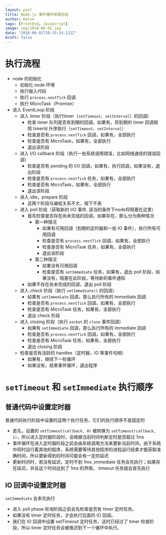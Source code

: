 ```yaml
---
layout: post
title: Node.js 事件循环原理总结
author: Helve
tags: [FrontEnd, JavaScript]
image: img/2018-06-02.jpg
date: "2018-06-02T20:33:24.121Z"
draft: false
---
```


# 执行流程
* node 的初始化
    * 初始化 node 环境
    * 执行输入代码
    * 执行 `process.nextTick` 回调
    * 执行 MicroTask（Promise）
* 进入 EventLoop 阶段
    * 进入 timer 阶段（执行timer（`setTimeout`、`setInterval`）的回调）
        * 检查 timer 队列是否有到期的回调，如果有，将到期的 timer 回调按照 timerId 升序执行（`setTimeout`、`setInterval`）
        * 检查是否有 `process.nextTick` 回调，如果有，全部执行
        * 检查是否有 MicroTask，如果有，全部执行
        * 退出该阶段
    * 进入 I/O callback 阶段（执行一些系统调用错误，比如网络通信的错误回调）
        * 检查是否有 pending 的 I/O 回调，如果有，执行回调，如果没有，退出阶段
        * 检查是否有 `process.nextTick` 任务，如果有，全部执行
        * 检查是否有 MicroTask，如果有，全部执行
        * 退出该阶段
    * 进入 idle，prepare 阶段
        * 这两个阶段与编程关系不大，按下不表
    * 进入 poll 阶段（获取新的 I/O 事件, 适当的条件下node将阻塞在这里）
        * 首先检查是否存在尚未完成的回调，如果存在，那么分为两种情况
            * 第一种情况
                * 如果有可用回调（到期的定时器和一些 IO 事件），执行所有可用回调
                * 检查是否有 `process.nextTick` 回调，如果有，全部执行
                * 检查是否有 MicroTask 任务，如果有，全部执行
                * 退出该阶段
            * 第二种情况
                * 如果没有可用回调
                * 检查是否有 `setImmediate` 任务，如果有，退出 poll 阶段，如果没有，阻塞在此阶段，等待新的事件通知
        * 如果不存在尚未完成的回调，退出 poll 阶段
    * 进入 check 阶段（执行 `setImmediate()` 的回调）
        * 如果有 `setImmediate` 回调，那么执行所有的 immediate 回调
        * 检查是否有 `process.nextTick` 回调，如果有，全部执行
        * 检查是否有 MicroTask 任务，如果有，全部执行
        * 退出 check 阶段
    * 进入 closing 阶段（执行 `socket` 的 `close` 事件回调）
        * 如果有 `setImmediate` 回调，那么执行所有的 immediate 回调
        * 检查是否有 `process.nextTick` 回调，如果有，全部执行
        * 检查是否有 MicroTask 任务，如果有，全部执行
        * 退出 closing 阶段
    * 检查是否有活跃的 handles（定时器，IO 等事件句柄）
        * 如果有，继续下一轮循环
        * 如果没有，结束事件循环，退出程序

# `setTimeout` 和 `setImmediate` 执行顺序

## 普通代码中设置定时器

普通代码执行阶段中设置的这两个执行任务，它们的执行顺序不是固定的

* 首先，设置的 `setTimeout(callback, 0)` 被转换为 `setTimeout(callback, 1)`，所以进入定时器阶段时，会根据当前时间判断定时是否超过 1ms
* 事件循环在进入定时器阶段之前会由系统调用方法来更新当前时间，由于系统中同时运行着其他的程序，系统需要等待其他程序的进程运行结束才能获取准确时间，所以更新得到的时间可能会有一定的延迟
* 更新时间时，若没有延迟，定时不到 1ms ,immediate 任务会先执行；如果存在延迟，并且这个时间达到了 1ms 的界限， timeout 任务就会首先执行

## IO 回调中设置定时器

`setImmediate` 会率先执行

* 进入 poll phase 轮询阶段之前会先检查是否有 timer 定时任务。
* 如果没有 timer 定时任务，才会执行后面的 IO 回调。
* 我们在 IO 回调中设置 setTimeout 定时任务，这时已经过了 timer 检查阶段，所以 timer 定时任务会被推迟到下一个循环中执行。
